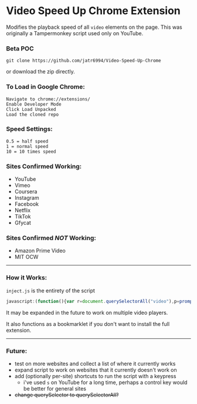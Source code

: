 # Video Speed Up Chrome Extension

Modifies the playback speed of all `video` elements on the page. This was originally a Tampermonkey script used only on YouTube. 

### Beta POC
```
git clone https://github.com/jatr6994/Video-Speed-Up-Chrome
```
or download the zip directly.

### To Load in Google Chrome:
```
Navigate to chrome://extensions/
Enable Developer Mode
Click Load Unpacked
Load the cloned repo
```

### Speed Settings:
```
0.5 = half speed
1 = normal speed
10 = 10 times speed
```

### Sites Confirmed Working:
- YouTube
- Vimeo
- Coursera
- Instagram
- Facebook
- Netflix
- TikTok
- Gfycat

### Sites Confirmed *NOT* Working:
- Amazon Prime Video
- MIT OCW

---

### How it Works:
`inject.js` is the entirety of the script
```js
javascript:(function(){var r=document.querySelectorAll("video"),p=prompt("Speed",r[0].playbackRate);r.forEach(v=>v.playbackRate=p||v.playbackRate);}());
```

It may be expanded in the future to work on multiple video players.

It also functions as a bookmarklet if you don't want to install the full extension.

---

### Future:
- test on more websites and collect a list of where it currently works
- expand script to work on websites that it currently doesn't work on
- add (optionally per-site) shortcuts to run the script with a keypress
  - i've used `s` on YouTube for a long time, perhaps a control key would be better for general sites
- ~~change querySelector to querySelectorAll?~~

